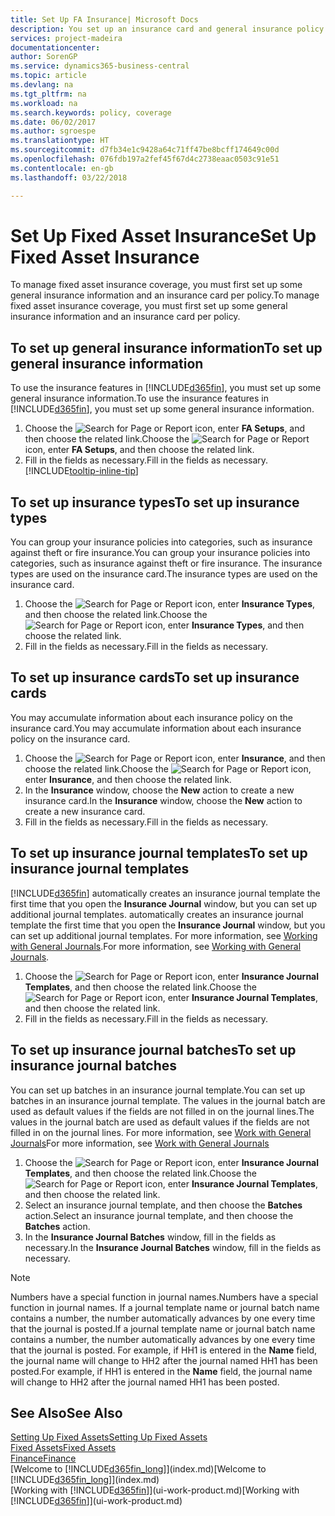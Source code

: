 ```yaml
---
title: Set Up FA Insurance| Microsoft Docs
description: You set up an insurance card and general insurance policy information to manage fixed asset insurance coverage.
services: project-madeira
documentationcenter: 
author: SorenGP
ms.service: dynamics365-business-central
ms.topic: article
ms.devlang: na
ms.tgt_pltfrm: na
ms.workload: na
ms.search.keywords: policy, coverage
ms.date: 06/02/2017
ms.author: sgroespe
ms.translationtype: HT
ms.sourcegitcommit: d7fb34e1c9428a64c71ff47be8bcff174649c00d
ms.openlocfilehash: 076fdb197a2fef45f67d4c2738eaac0503c91e51
ms.contentlocale: en-gb
ms.lasthandoff: 03/22/2018

---
```

# <a name="set-up-fixed-asset-insurance"></a><span data-ttu-id="33054-103">Set Up Fixed Asset Insurance</span><span class="sxs-lookup"><span data-stu-id="33054-103">Set Up Fixed Asset Insurance</span></span>
<span data-ttu-id="33054-104">To manage fixed asset insurance coverage, you must first set up some general insurance information and an insurance card per policy.</span><span class="sxs-lookup"><span data-stu-id="33054-104">To manage fixed asset insurance coverage, you must first set up some general insurance information and an insurance card per policy.</span></span>

## <a name="to-set-up-general-insurance-information"></a><span data-ttu-id="33054-105">To set up general insurance information</span><span class="sxs-lookup"><span data-stu-id="33054-105">To set up general insurance information</span></span>
<span data-ttu-id="33054-106">To use the insurance features in [!INCLUDE[d365fin](includes/d365fin_md.md)], you must set up some general insurance information.</span><span class="sxs-lookup"><span data-stu-id="33054-106">To use the insurance features in [!INCLUDE[d365fin](includes/d365fin_md.md)], you must set up some general insurance information.</span></span>  

1. <span data-ttu-id="33054-107">Choose the ![Search for Page or Report](media/ui-search/search_small.png "Search for Page or Report icon") icon, enter **FA Setups**, and then choose the related link.</span><span class="sxs-lookup"><span data-stu-id="33054-107">Choose the ![Search for Page or Report](media/ui-search/search_small.png "Search for Page or Report icon") icon, enter **FA Setups**, and then choose the related link.</span></span>  
2. <span data-ttu-id="33054-108">Fill in the fields as necessary.</span><span class="sxs-lookup"><span data-stu-id="33054-108">Fill in the fields as necessary.</span></span> [!INCLUDE[tooltip-inline-tip](includes/tooltip-inline-tip_md.md)]  

## <a name="to-set-up-insurance-types"></a><span data-ttu-id="33054-109">To set up insurance types</span><span class="sxs-lookup"><span data-stu-id="33054-109">To set up insurance types</span></span>
<span data-ttu-id="33054-110">You can group your insurance policies into categories, such as insurance against theft or fire insurance.</span><span class="sxs-lookup"><span data-stu-id="33054-110">You can group your insurance policies into categories, such as insurance against theft or fire insurance.</span></span> <span data-ttu-id="33054-111">The insurance types are used on the insurance card.</span><span class="sxs-lookup"><span data-stu-id="33054-111">The insurance types are used on the insurance card.</span></span>

1. <span data-ttu-id="33054-112">Choose the ![Search for Page or Report](media/ui-search/search_small.png "Search for Page or Report icon") icon, enter **Insurance Types**, and then choose the related link.</span><span class="sxs-lookup"><span data-stu-id="33054-112">Choose the ![Search for Page or Report](media/ui-search/search_small.png "Search for Page or Report icon") icon, enter **Insurance Types**, and then choose the related link.</span></span>  
2. <span data-ttu-id="33054-113">Fill in the fields as necessary.</span><span class="sxs-lookup"><span data-stu-id="33054-113">Fill in the fields as necessary.</span></span>

## <a name="to-set-up-insurance-cards"></a><span data-ttu-id="33054-114">To set up insurance cards</span><span class="sxs-lookup"><span data-stu-id="33054-114">To set up insurance cards</span></span>
<span data-ttu-id="33054-115">You may accumulate information about each insurance policy on the insurance card.</span><span class="sxs-lookup"><span data-stu-id="33054-115">You may accumulate information about each insurance policy on the insurance card.</span></span>  

1. <span data-ttu-id="33054-116">Choose the ![Search for Page or Report](media/ui-search/search_small.png "Search for Page or Report icon") icon, enter **Insurance**, and then choose the related link.</span><span class="sxs-lookup"><span data-stu-id="33054-116">Choose the ![Search for Page or Report](media/ui-search/search_small.png "Search for Page or Report icon") icon, enter **Insurance**, and then choose the related link.</span></span>  
2. <span data-ttu-id="33054-117">In the **Insurance** window, choose the **New** action to create a  new insurance card.</span><span class="sxs-lookup"><span data-stu-id="33054-117">In the **Insurance** window, choose the **New** action to create a  new insurance card.</span></span>  
3. <span data-ttu-id="33054-118">Fill in the fields as necessary.</span><span class="sxs-lookup"><span data-stu-id="33054-118">Fill in the fields as necessary.</span></span>

## <a name="to-set-up-insurance-journal-templates"></a><span data-ttu-id="33054-119">To set up insurance journal templates</span><span class="sxs-lookup"><span data-stu-id="33054-119">To set up insurance journal templates</span></span>
[!INCLUDE[d365fin](includes/d365fin_md.md)]<span data-ttu-id="33054-120"> automatically creates an insurance journal template the first time that you open the **Insurance Journal** window, but you can set up additional journal templates.</span><span class="sxs-lookup"><span data-stu-id="33054-120"> automatically creates an insurance journal template the first time that you open the **Insurance Journal** window, but you can set up additional journal templates.</span></span> <span data-ttu-id="33054-121">For more information, see [Working with General Journals](ui-work-general-journals.md).</span><span class="sxs-lookup"><span data-stu-id="33054-121">For more information, see [Working with General Journals](ui-work-general-journals.md).</span></span>  

1. <span data-ttu-id="33054-122">Choose the ![Search for Page or Report](media/ui-search/search_small.png "Search for Page or Report icon") icon, enter **Insurance Journal Templates**, and then choose the related link.</span><span class="sxs-lookup"><span data-stu-id="33054-122">Choose the ![Search for Page or Report](media/ui-search/search_small.png "Search for Page or Report icon") icon, enter **Insurance Journal Templates**, and then choose the related link.</span></span>  
2. <span data-ttu-id="33054-123">Fill in the fields as necessary.</span><span class="sxs-lookup"><span data-stu-id="33054-123">Fill in the fields as necessary.</span></span>

## <a name="to-set-up-insurance-journal-batches"></a><span data-ttu-id="33054-124">To set up insurance journal batches</span><span class="sxs-lookup"><span data-stu-id="33054-124">To set up insurance journal batches</span></span>
<span data-ttu-id="33054-125">You can set up batches in an insurance journal template.</span><span class="sxs-lookup"><span data-stu-id="33054-125">You can set up batches in an insurance journal template.</span></span> <span data-ttu-id="33054-126">The values in the journal batch are used as default values if the fields are not filled in on the journal lines.</span><span class="sxs-lookup"><span data-stu-id="33054-126">The values in the journal batch are used as default values if the fields are not filled in on the journal lines.</span></span> <span data-ttu-id="33054-127">For more information, see [Work with General Journals](ui-work-general-journals.md)</span><span class="sxs-lookup"><span data-stu-id="33054-127">For more information, see [Work with General Journals](ui-work-general-journals.md)</span></span>  

1. <span data-ttu-id="33054-128">Choose the ![Search for Page or Report](media/ui-search/search_small.png "Search for Page or Report icon") icon, enter **Insurance Journal Templates**, and then choose the related link.</span><span class="sxs-lookup"><span data-stu-id="33054-128">Choose the ![Search for Page or Report](media/ui-search/search_small.png "Search for Page or Report icon") icon, enter **Insurance Journal Templates**, and then choose the related link.</span></span>  
2. <span data-ttu-id="33054-129">Select an insurance journal template, and then choose the **Batches** action.</span><span class="sxs-lookup"><span data-stu-id="33054-129">Select an insurance journal template, and then choose the **Batches** action.</span></span>
3. <span data-ttu-id="33054-130">In the **Insurance Journal Batches** window, fill in the fields as necessary.</span><span class="sxs-lookup"><span data-stu-id="33054-130">In the **Insurance Journal Batches** window, fill in the fields as necessary.</span></span>

> [!NOTE]  
>   <span data-ttu-id="33054-131">Numbers have a special function in journal names.</span><span class="sxs-lookup"><span data-stu-id="33054-131">Numbers have a special function in journal names.</span></span> <span data-ttu-id="33054-132">If a journal template name or journal batch name contains a number, the number automatically advances by one every time that the journal is posted.</span><span class="sxs-lookup"><span data-stu-id="33054-132">If a journal template name or journal batch name contains a number, the number automatically advances by one every time that the journal is posted.</span></span> <span data-ttu-id="33054-133">For example, if HH1 is entered in the **Name** field, the journal name will change to HH2 after the journal named HH1 has been posted.</span><span class="sxs-lookup"><span data-stu-id="33054-133">For example, if HH1 is entered in the **Name** field, the journal name will change to HH2 after the journal named HH1 has been posted.</span></span>

## <a name="see-also"></a><span data-ttu-id="33054-134">See Also</span><span class="sxs-lookup"><span data-stu-id="33054-134">See Also</span></span>
[<span data-ttu-id="33054-135">Setting Up Fixed Assets</span><span class="sxs-lookup"><span data-stu-id="33054-135">Setting Up Fixed Assets</span></span>](fa-setup.md)  
[<span data-ttu-id="33054-136">Fixed Assets</span><span class="sxs-lookup"><span data-stu-id="33054-136">Fixed Assets</span></span>](fa-manage.md)  
[<span data-ttu-id="33054-137">Finance</span><span class="sxs-lookup"><span data-stu-id="33054-137">Finance</span></span>](finance.md)  
<span data-ttu-id="33054-138">[Welcome to [!INCLUDE[d365fin_long](includes/d365fin_long_md.md)]](index.md)</span><span class="sxs-lookup"><span data-stu-id="33054-138">[Welcome to [!INCLUDE[d365fin_long](includes/d365fin_long_md.md)]](index.md)</span></span>  
<span data-ttu-id="33054-139">[Working with [!INCLUDE[d365fin](includes/d365fin_md.md)]](ui-work-product.md)</span><span class="sxs-lookup"><span data-stu-id="33054-139">[Working with [!INCLUDE[d365fin](includes/d365fin_md.md)]](ui-work-product.md)</span></span>

